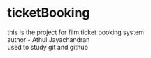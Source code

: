 # ticketBooking
this is the project for film ticket booking system
<br>
author - Athul Jayachandran
<br>
used to study git and github



